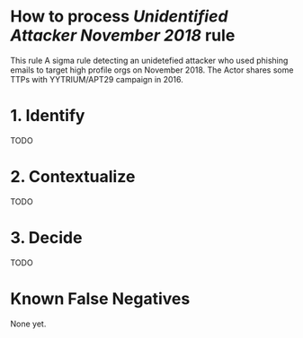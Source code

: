 # How to process *Unidentified Attacker November 2018* rule
This rule A sigma rule detecting an unidetefied attacker who used phishing emails to target high profile orgs on November 2018. The Actor shares some TTPs with YYTRIUM/APT29 campaign in 2016.

# 1. Identify
TODO

# 2. Contextualize
TODO

# 3. Decide
TODO

# Known False Negatives
None yet.
